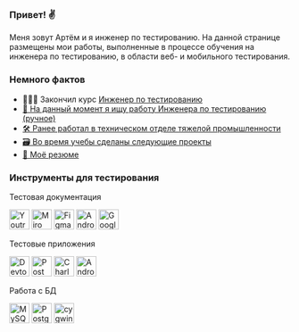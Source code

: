 ### Привет! ✌️

Меня зовут Артём и я инженер по тестированию. 
На данной странице размещены мои работы, выполненные в процессе обучения на инженера по тестированию, в области веб- и мобильного тестирования.

### Немного фактов

* 👨🏻‍🎓 Закончил курс <a href="https://drive.google.com/file/d/1kQ8aMRxNYslmi3LKncSCgYPYvnyKrmX-/view?usp=drive_link"> Инженер по тестированию
* 🔎 На данный момент я ищу работу Инженера по тестированию (ручное)
* 🛠️ Ранее работал в техническом отделе тяжелой промышленности
* 🗃️ Во время учебы сделаны следующие <a href="https://github.com/ сюда ссылку на проекты">проекты
* 📝 Моё <a href="https://drive.google.com/file/d/1ExeRsvpOniY_hSpgAH3iBBHnNRiz7Efi/view?usp=drive_link">резюме</a> 


### Инструменты для тестирования
Тестовая документация


  <a href="https://www.jetbrains.com/youtrack/" target="_blank" rel="noreferrer"><img src="https://upload.wikimedia.org/wikipedia/commons/9/95/YouTrack_Icon.png" width="36" height="36" alt="Youtrack" /></a>
    <a href="https://miro.com/" target="_blank" rel="noreferrer"><img src="https://w7.pngwing.com/pngs/885/629/png-transparent-miro-hd-logo-thumbnail.png" width="36" height="36" alt="Miro" /></a>
  <a href="https://www.figma.com/" target="_blank" rel="noreferrer"><img src="https://raw.githubusercontent.com/danielcranney/readme-generator/main/public/icons/skills/figma-colored.svg" width="36" height="36" alt="Figma" /></a>
  <a href="https://apidog.com/blog/how-to-setup-apidoc/" target="_blank" rel="noreferrer"><img src="https://avatars.githubusercontent.com/u/4103663?s=48&v=4" width="36" height="36" alt="Android Studio" /></a>
  <a href="https://docs.google.com/" target="_blank" rel="noreferrer"><img src="https://cdn-icons-png.flaticon.com/512/5968/5968557.png" width="36" height="36" alt="Google Sheets" /></a>

Тестовые приложения 

<p align="left"> 
  <a href="https://developer.chrome.com/docs/devtools?hl=ru" target="_blank" rel="noreferrer"><img src="https://d33wubrfki0l68.cloudfront.net/38b5c953a4667366685d55db55d057c86db1fc54/a0fdc/static/acae6b24d940347661ca901ea07f47c1/chrome-dev-logo-icon.png" width="36" height="36" alt="Devtools" /></a>
  <a href="https://www.postman.com/" target="_blank" rel="noreferrer"><img src="https://ucarecdn.com/a1fe06da-7fe5-4e40-9726-267b4e91934c/" title="postman" width="36" height="36" alt="Postman" /></a>
  <a href="https://www.charlesproxy.com/" target="_blank" rel="noreferrer"><img src="https://davidwalsh.name/demo/charlesproxyicon.svg" width="36" height="36" alt="Charles" /></a>
  <a href="https://developer.android.com/studio/" target="_blank" rel="noreferrer"><img src="https://upload.wikimedia.org/wikipedia/commons/thumb/c/c1/Android_Studio_icon_%282023%29.svg/1200px-Android_Studio_icon_%282023%29.svg.png" width="36" height="36" alt="Android Studio" /></a>



Работа с БД

<a href="https://www.mysql.com/" target="_blank" rel="noreferrer"><img src="https://raw.githubusercontent.com/danielcranney/readme-generator/main/public/icons/skills/mysql-colored.svg" width="36" height="36" alt="MySQL" /></a>
  <a href="https://www.postgresql.org/" target="_blank" rel="noreferrer"><img src="https://raw.githubusercontent.com/danielcranney/readme-generator/main/public/icons/skills/postgresql-colored.svg" width="36" height="36" alt="PostgreSQL" /></a>
<a href="https://cygwin.com/" target="_blank" rel="noreferrer"><img src="https://avatars.mds.yandex.net/get-entity_search/60958/122531574/S600xU" width="36" height="36" alt="cygwin" /></a>
